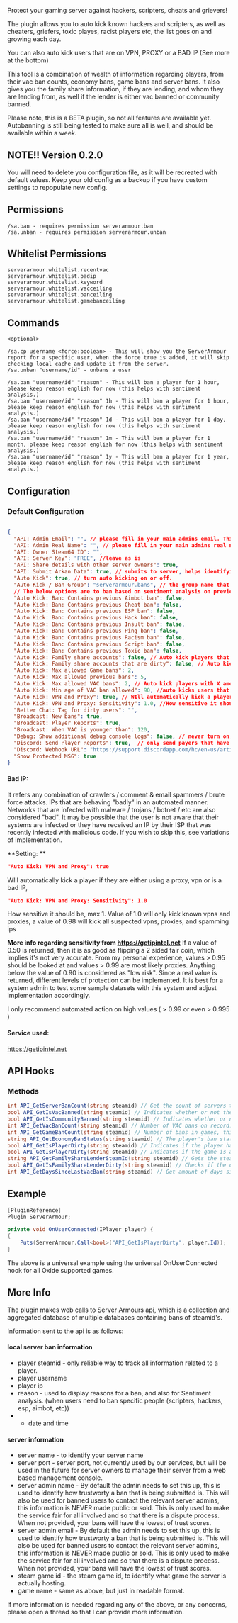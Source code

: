 Protect your gaming server against hackers, scripters, cheats and grievers!

The plugin allows you to auto kick known hackers and scripters, as well as cheaters, griefers, toxic playes, racist players etc, the list goes on and growing each day. 

You can also auto kick users that are on VPN, PROXY or a BAD IP (See more at the bottom)

This tool is a combination of wealth of information regarding players, from their vac ban counts, economy bans, game bans and server bans. It also gives you the family share information, if they are lending, and whom they are lending from, as well if the lender is either vac banned or community banned. 

Please note, this is a BETA plugin, so not all features are available yet. Autobanning is still being tested to make sure all is well, and should be available within a week.

## NOTE!! Version 0.2.0
You will need to delete you configuration file, as it will be recreated with default values. Keep your old config as a backup if you have custom settings to repopulate new config.

## Permissions
```
/sa.ban - requires permission serverarmour.ban
/sa.unban - requires permission serverarmour.unban
```

## Whitelist Permissions
```
serverarmour.whitelist.recentvac
serverarmour.whitelist.badip
serverarmour.whitelist.keyword
serverarmour.whitelist.vacceiling
serverarmour.whitelist.banceiling
serverarmour.whitelist.gamebanceiling
```

## Commands
```
<optional>

/sa.cp username <force:boolean> - This will show you the ServerArmour report for a specific user, when the force true is added, it will skip checking local cache and update it from the server.
/sa.unban "username/id" - unbans a user

/sa.ban "username/id" "reason" - This will ban a player for 1 hour, please keep reason english for now (this helps with sentiment analysis.)
/sa.ban "username/id" "reason" 1h - This will ban a player for 1 hour, please keep reason english for now (this helps with sentiment analysis.)
/sa.ban "username/id" "reason" 1d - This will ban a player for 1 day, please keep reason english for now (this helps with sentiment analysis.)
/sa.ban "username/id" "reason" 1m - This will ban a player for 1 month, please keep reason english for now (this helps with sentiment analysis.)
/sa.ban "username/id" "reason" 1y - This will ban a player for 1 year, please keep reason english for now (this helps with sentiment analysis.)
```

## Configuration

### Default Configuration

```json

{
  "API: Admin Email": "", // please fill in your main admins email. This is to add a better trust level to your server.
  "API: Admin Real Name": "", // please fill in your main admins real name. This is to add a better trust level to your server.
  "API: Owner Steam64 ID": "",
  "API: Server Key": "FREE", //leave as is
  "API: Share details with other server owners": true,
  "API: Submit Arkan Data": true, // submits to server, helps identifying players behaviours, will be usefull when website is online
  "Auto Kick": true, // turn auto kicking on or off. 
  "Auto Kick / Ban Group": "serverarmour.bans", // the group name that banned users should be added in
  // The below options are to ban based on sentiment analysis on previous bans within the reason. Currently ONLY english is supported. please note that autoban above should also be true for this to work. 
  "Auto Kick: Ban: Contains previous Aimbot ban": false,
  "Auto Kick: Ban: Contains previous Cheat ban": false,
  "Auto Kick: Ban: Contains previous ESP ban": false,
  "Auto Kick: Ban: Contains previous Hack ban": false,
  "Auto Kick: Ban: Contains previous Insult ban": false,
  "Auto Kick: Ban: Contains previous Ping ban": false,
  "Auto Kick: Ban: Contains previous Racism ban": false,
  "Auto Kick: Ban: Contains previous Script ban": false,
  "Auto Kick: Ban: Contains previous Toxic ban": false,
  "Auto Kick: Family share accounts": false, // Auto kick players that are lending (Family sharing) the game.
  "Auto Kick: Family share accounts that are dirty": false, // Auto kick players that are lending (Family sharing) the game, and the owner of the game is dirty.
  "Auto Kick: Max allowed Game bans": 2,
  "Auto Kick: Max allowed previous bans": 5,
  "Auto Kick: Max allowed VAC bans": 2, // Auto kick players with X amount of previous bans.
  "Auto Kick: Min age of VAC ban allowed": 90, //auto kicks users that have received a vac within these days
  "Auto Kick: VPN and Proxy": true, // WIll automatically kick a player if they are either using a proxy, vpn or is a bad IP,
  "Auto Kick: VPN and Proxy: Sensitivity": 1.0, //How sensitive it should be, max 1. Value of 1.0 will only kick known vpns and proxies, a value of 0.98 will kick all suspected vpns, proxies, and spamming ips
  "Better Chat: Tag for dirty users": "",
  "Broadcast: New bans": true,
  "Broadcast: Player Reports": true,
  "Broadcast: When VAC is younger than": 120,
  "Debug: Show additional debug console logs": false, // never turn on, unless asked to do so by the developer, otherwise your logs will contain tons of messages.
  "Discord: Send Player Reports": true,  // only send payers that have a dirty report to discord
  "Discord: Webhook URL": "https://support.discordapp.com/hc/en-us/articles/228383668-Intro-to-Webhooks",
  "Show Protected MSG": true
}
```
#### Bad IP: 
It refers any combination of crawlers / comment & email spammers / brute force attacks. IPs that are behaving "badly" in an automated manner. Networks that are infected with malware / trojans / botnet / etc are also considered "bad". It may be possible that the user is not aware that their systems are infected or they have received an IP by their ISP that was recently infected with malicious code. If you wish to skip this, see variations of implementation.

**Setting: **  
```json
"Auto Kick: VPN and Proxy": true
```
WIll automatically kick a player if they are either using a proxy, vpn or is a bad IP,
 
```json
"Auto Kick: VPN and Proxy: Sensitivity": 1.0
``` 
How sensitive it should be, max 1. Value of 1.0 will only kick known vpns and proxies, a value of 0.98 will kick all suspected vpns, proxies, and spamming ips

**More info regarding sensitivity from  https://getipintel.net**
If a value of 0.50 is returned, then it is as good as flipping a 2 sided fair coin, which implies it's not very accurate. From my personal experience, values > 0.95 should be looked at and values > 0.99 are most likely proxies. Anything below the value of 0.90 is considered as "low risk". Since a real value is returned, different levels of protection can be implemented. It is best for a system admin to test some sample datasets with this system and adjust implementation accordingly. 

I only recommend automated action on high values ( > 0.99 or even > 0.995 )

#### Service used: 
https://getipintel.net

## API Hooks

### Methods


```csharp
int API_GetServerBanCount(string steamid) // Get the count of servers this use has been banned on
bool API_GetIsVacBanned(string steamid) // Indicates whether or not the player has VAC bans on record.
bool API_GetIsCommunityBanned(string steamid) // Indicates whether or not the player is banned from Steam Community
int API_GetVacBanCount(string steamid) // Number of VAC bans on record.
int API_GetGameBanCount(string steamid) // Number of bans in games, this includes CS:GO Overwatch bans.
string API_GetEconomyBanStatus(string steamid) // The player's ban status in the economy. If the player has no bans on record the string will be "none", if the player is on probation it will say "probation", etc.
bool API_GetIsPlayerDirty(string steamid) // Indicates if the player has any bans at all, includes server, game and vac bans
bool API_GetIsPlayerDirty(string steamid) // Indicates if the game is a family shared game, true indicates the player doesnt own it but lending it. 
string API_GetFamilyShareLenderSteamId(string steamid) // Gets the steamid of the person lending the game. Returns "0" if there isn't a lender and it's not family share.
bool API_GetIsFamilyShareLenderDirty(string steamid) // Checks if the current users family share account is dirty
int API_GetDaysSinceLastVacBan(string steamid) // Get amount of days since last vac ban. This will retun 0 if there is no vac ban
```


## Example

```csharp
[PluginReference]
Plugin ServerArmour;

private void OnUserConnected(IPlayer player) {
{
    Puts(ServerArmour.Call<bool>("API_GetIsPlayerDirty", player.Id));
}
```
The above is a universal example using the universal OnUserConnected hook for all Oxide supported games.

## More Info
The plugin makes web calls to Server Armours api, which is a collection and aggregated database of multiple databases containing bans of steamid's. 

Information sent to the api is as follows:

#### local server ban information
* player steamid - only reliable way to track all information related to a player. 
* player username
* player ip
* reason - used to display reasons for a ban, and also for Sentiment analysis. (when users need to ban specific people (scripters, hackers, esp, aimbot, etc)) 
* * date and time

 #### server information
* server name - to identify your server name
* server port - server port, not currently used by our services, but will be used in the future for server owners to manage their server from a web based management console. 
* server admin name - By default the admin needs to set this up, this is used to identify how trustworty a ban that is being submitted is. This will also be used for banned users to contact the relevant server admins, this information is NEVER made public or sold. This is only used to make the service fair for all involved and so that there is a dispute process. When not provided, your bans will have the lowest of trust scores. 
* server admin email - By default the admin needs to set this up, this is used to identify how trustworty a ban that is being submitted is. This will also be used for banned users to contact the relevant server admins, this information is NEVER made public or sold. This is only used to make the service fair for all involved and so that there is a dispute process. When not provided, your bans will have the lowest of trust scores. 
* steam game id - the steam game id, to identify what game the server is actually hosting.
* game name - same as above, but just in readable format.

If more information is needed regarding any of the above, or any concerns, please open a thread so that I can provide more information.